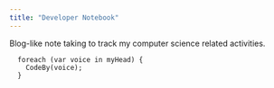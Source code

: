 ```yaml
---
title: "Developer Notebook"
---
```

Blog-like note taking to track my computer science related activities.

```
  foreach (var voice in myHead) {
    CodeBy(voice);
  }
```
